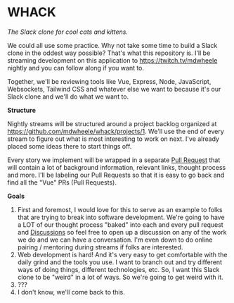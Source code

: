 # WHACK

_The Slack clone for cool cats and kittens._

We could all use some practice. Why not take some time to build a Slack clone in the oddest way possible? That's what this repository is. I'll be streaming development on this application to https://twitch.tv/mdwheele nightly and you can follow along if you want to.

Together, we'll be reviewing tools like Vue, Express, Node, JavaScript, Websockets, Tailwind CSS and whatever else we want to because it's our Slack clone and we'll do what we want to.

**Structure**

Nightly streams will be structured around a project backlog organized at https://github.com/mdwheele/whack/projects/1. We'll use the end of every stream to figure out what is most interesting to work on next. I've already placed some ideas there to start things off. 

Every story we implement will be wrapped in a separate [Pull Request](https://docs.github.com/en/pull-requests/collaborating-with-pull-requests/proposing-changes-to-your-work-with-pull-requests/about-pull-requests) that will contain a lot of background information, relevant links, thought process and more. I'll be labeling our Pull Requests so that it is easy to go back and find all the "Vue" PRs (Pull Requests).

**Goals**

1. First and foremost, I would love for this to serve as an example to folks that are trying to break into software development. We're going to have a LOT of our thought process "baked" into each and every pull request and [Discussions](https://docs.github.com/en/discussions) so feel free to open up a discussion on any of the work we do and we can have a conversation. I'm even down to do online pairing / mentoring during streams if folks are interested.
2. Web development is hard! And it's very easy to get comfortable with the daily grind and the tools you use. I want to branch out and try different ways of doing things, different technologies, etc. So, I want this Slack clone to be "weird" in a lot of ways. So we're going to get weird with it.
3. ???
4. I don't know, we'll come back to this.
